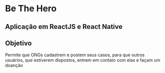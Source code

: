 # Be The Hero
## Aplicação em ReactJS e React Native
## Objetivo
Permite que ONGs cadastrem e postem seus casos, para que outros usuários, que estiverem dispostos, entrem em contato com elas e façam um doanção
